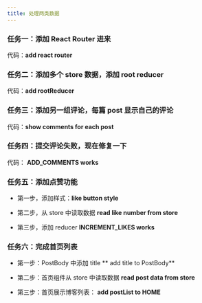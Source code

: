 ```yaml
---
title: 处理两类数据
---
```



### 任务一：添加 React Router 进来

代码：**add react router**

### 任务二：添加多个 store 数据，添加 root reducer

代码：**add rootReducer**

### 任务三：添加另一组评论，每篇 post 显示自己的评论

代码：**show comments for each post**

### 任务四：提交评论失败，现在修复一下

代码： **ADD_COMMENTS works**


### 任务五：添加点赞功能

- 第一步，添加样式：**like button style**

- 第二步，从 store 中读取数据 **read like number from store**

- 第三步，添加 reducer **INCREMENT_LIKES works**

### 任务六：完成首页列表

- 第一步：PostBody 中添加 title ** add title to PostBody**
- 第二步：首页组件从 store 中读取数据 **read post data from store**

- 第三步：首页展示博客列表： **add postList to HOME**
